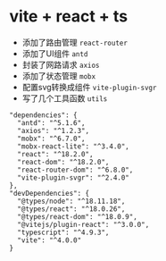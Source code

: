 # vite + react + ts

- 添加了路由管理 `react-router`
- 添加了UI组件 `antd`
- 封装了网路请求 `axios`
- 添加了状态管理 `mobx`
- 配置svg转换成组件 `vite-plugin-svgr`
- 写了几个工具函数 `utils`

```
"dependencies": {
  "antd": "^5.1.6",
  "axios": "^1.2.3",
  "mobx": "^6.7.0",
  "mobx-react-lite": "^3.4.0",
  "react": "^18.2.0",
  "react-dom": "^18.2.0",
  "react-router-dom": "^6.8.0",
  "vite-plugin-svgr": "^2.4.0"
},
"devDependencies": {
  "@types/node": "^18.11.18",
  "@types/react": "^18.0.26",
  "@types/react-dom": "^18.0.9",
  "@vitejs/plugin-react": "^3.0.0",
  "typescript": "^4.9.3",
  "vite": "^4.0.0"
}
```